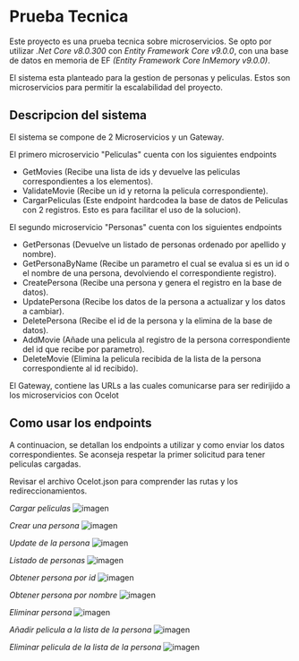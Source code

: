 # Prueba Tecnica

Este proyecto es una prueba tecnica sobre microservicios. Se opto por utilizar *.Net Core v8.0.300* con *Entity Framework Core v9.0.0*, con una base de datos en memoria de EF *(Entity Framework Core InMemory v9.0.0)*.

El sistema esta planteado para la gestion de personas y peliculas. Estos son microservicios para permitir la escalabilidad del proyecto.

## Descripcion del sistema

El sistema se compone de 2 Microservicios y un Gateway.

El primero microservicio "Peliculas" cuenta con los siguientes endpoints

- GetMovies (Recibe una lista de ids y devuelve las peliculas correspondientes a los elementos).
- ValidateMovie (Recibe un id y retorna la pelicula correspondiente).
- CargarPeliculas (Este endpoint hardcodea la base de datos de Peliculas con 2 registros. Esto es para facilitar el uso de la solucion).

El segundo microservicio "Personas" cuenta con los siguientes endpoints

- GetPersonas (Devuelve un listado de personas ordenado por apellido y nombre).
- GetPersonaByName (Recibe un parametro el cual se evalua si es un id o el nombre de una persona, devolviendo el correspondiente registro).
- CreatePersona (Recibe una persona y genera el registro en la base de datos).
- UpdatePersona (Recibe los datos de la persona a actualizar y los datos a cambiar).
- DeletePersona (Recibe el id de la persona y la elimina de la base de datos).
- AddMovie (Añade una pelicula al registro de la persona correspondiente del id que recibe por parametro).
- DeleteMovie (Elimina la pelicula recibida de la lista de la persona correspondiente al id recibido).

El Gateway, contiene las URLs a las cuales comunicarse para ser redirijido a los microservicios con Ocelot

## Como usar los endpoints

A continuacion, se detallan los endpoints a utilizar y como enviar los datos correspondientes. Se aconseja respetar la primer solicitud para tener peliculas cargadas.

Revisar el archivo Ocelot.json para comprender las rutas y los redireccionamientos.

*Cargar peliculas*
![imagen](https://github.com/user-attachments/assets/acf4028d-fb4e-42e1-aa94-cb24755af4dd)

*Crear una persona*
![imagen](https://github.com/user-attachments/assets/17507c9d-5901-4625-843e-2442ee83470b)

*Update de la persona*
![imagen](https://github.com/user-attachments/assets/841c6323-7486-4095-8124-9fba3797995b)

*Listado de personas*
![imagen](https://github.com/user-attachments/assets/b24a29b5-7636-4ca3-b285-5eebbb5e8175)

*Obtener persona por id*
![imagen](https://github.com/user-attachments/assets/d45c469a-2f28-44a3-aef2-b7278f87836d)

*Obtener persona por nombre*
![imagen](https://github.com/user-attachments/assets/5b4f45aa-2eb2-4c87-85ed-d42224f8c354)

*Eliminar persona*
![imagen](https://github.com/user-attachments/assets/b0030f40-41e7-4122-b432-5b1f4dd727dc)

*Añadir pelicula a la lista de la persona*
![imagen](https://github.com/user-attachments/assets/b1ef0308-9766-4584-81dc-9d124e49f125)

*Eliminar pelicula de la lista de la persona*
![imagen](https://github.com/user-attachments/assets/b6b69ba7-7752-4005-9a6f-a2a27e289fae)






